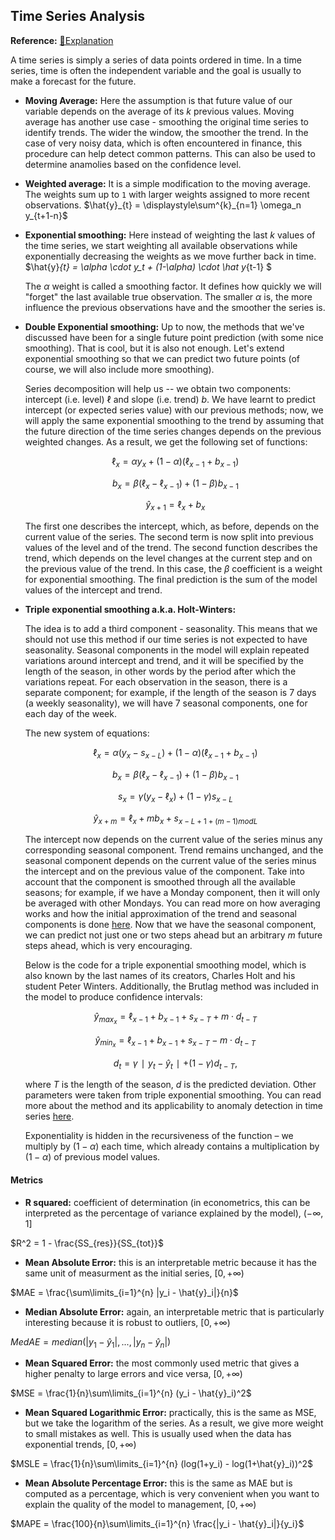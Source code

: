 ## Time Series Analysis

**Reference:** [📖Explanation](https://nbviewer.jupyter.org/github/Yorko/mlcourse_open/blob/master/jupyter_english/topic09_time_series/topic9_part1_time_series_python.ipynb)

A time series is simply a series of data points ordered in time. In a time series, time is often the independent variable and the goal is usually to make a forecast for the future.

- **Moving Average:** Here the assumption is that future value of our variable depends on the average of its $k$ previous values. Moving average has another use case - smoothing the original time series to identify trends. The wider the window, the smoother the trend. In the case of very noisy data, which is often encountered in finance, this procedure can help detect common patterns. This can also be used to determine anamolies based on the confidence level.

- **Weighted average:** It is a simple modification to the moving average. The weights sum up to `1` with larger weights assigned to more recent observations.
$\hat{y}_{t} = \displaystyle\sum^{k}_{n=1} \omega_n y_{t+1-n}$

- **Exponential smoothing:** Here instead of weighting the last $k$ values of the time series, we start weighting all available observations while exponentially decreasing the weights as we move further back in time.
$\hat{y}_{t} = \alpha \cdot y_t + (1-\alpha) \cdot \hat y_{t-1} $

	The $\alpha$ weight is called a smoothing factor. It defines how quickly we will "forget" the last available true observation. The smaller $\alpha$ is, the more influence the previous observations have and the smoother the series is.

- **Double Exponential smoothing:** Up to now, the methods that we've discussed have been for a single future point prediction (with some nice smoothing). That is cool, but it is also not enough. Let's extend exponential smoothing so that we can predict two future points (of course, we will also include more smoothing).

	Series decomposition will help us -- we obtain two components: intercept (i.e. level) $\ell$ and slope (i.e. trend) $b$. We have learnt to predict intercept (or expected series value) with our previous methods; now, we will apply the same exponential smoothing to the trend by assuming that the future direction of the time series changes depends on the previous weighted changes. As a result, we get the following set of functions:

	$$\ell_x = \alpha y_x + (1-\alpha)(\ell_{x-1} + b_{x-1})$$

	$$b_x = \beta(\ell_x - \ell_{x-1}) + (1-\beta)b_{x-1}$$

	$$\hat{y}_{x+1} = \ell_x + b_x$$

	The first one describes the intercept, which, as before, depends on the current value of the series. The second term is now split into previous values of the level and of the trend. The second function describes the trend, which depends on the level changes at the current step and on the previous value of the trend. In this case, the $\beta$ coefficient is a weight for exponential smoothing. The final prediction is the sum of the model values of the intercept and trend.

- **Triple exponential smoothing a.k.a. Holt-Winters:**

	The idea is to add a third component - seasonality. This means that we should not use this method if our time series is not expected to have seasonality. Seasonal components in the model will explain repeated variations around intercept and trend, and it will be specified by the length of the season, in other words by the period after which the variations repeat. For each observation in the season, there is a separate component; for example, if the length of the season is 7 days (a weekly seasonality), we will have 7 seasonal components, one for each day of the week.

	The new system of equations:

	$$\ell_x = \alpha(y_x - s_{x-L}) + (1-\alpha)(\ell_{x-1} + b_{x-1})$$

	$$b_x = \beta(\ell_x - \ell_{x-1}) + (1-\beta)b_{x-1}$$

	$$s_x = \gamma(y_x - \ell_x) + (1-\gamma)s_{x-L}$$

	$$\hat{y}_{x+m} = \ell_x + mb_x + s_{x-L+1+(m-1)modL}$$

	The intercept now depends on the current value of the series minus any corresponding seasonal component. Trend remains unchanged, and the seasonal component depends on the current value of the series minus the intercept and on the previous value of the component. Take into account that the component is smoothed through all the available seasons; for example, if we have a Monday component, then it will only be averaged with other Mondays. You can read more on how averaging works and how the initial approximation of the trend and seasonal components is done [here](http://www.itl.nist.gov/div898/handbook/pmc/section4/pmc435.htm). Now that we have the seasonal component, we can predict not just one or two steps ahead but an arbitrary $m$ future steps ahead, which is very encouraging.

	Below is the code for a triple exponential smoothing model, which is also known by the last names of its creators, Charles Holt and his student Peter Winters. Additionally, the Brutlag method was included in the model to produce confidence intervals:

	$$\hat y_{max_x}=\ell_{x−1}+b_{x−1}+s_{x−T}+m⋅d_{t−T}$$

	$$\hat y_{min_x}=\ell_{x−1}+b_{x−1}+s_{x−T}-m⋅d_{t−T}$$

	$$d_t=\gamma∣y_t−\hat y_t∣+(1−\gamma)d_{t−T},$$

	where $T$ is the length of the season, $d$ is the predicted deviation. Other parameters were taken from triple exponential smoothing. You can read more about the method and its applicability to anomaly detection in time series [here](http://fedcsis.org/proceedings/2012/pliks/118.pdf).

	Exponentiality is hidden in the recursiveness of the function – we multiply by $(1-\alpha)$ each time, which already contains a multiplication by $(1-\alpha)$ of previous model values.



#### Metrics

- **R squared:** coefficient of determination (in econometrics, this can be interpreted as the percentage of variance explained by the model), $(-\infty, 1]$

$R^2 = 1 - \frac{SS_{res}}{SS_{tot}}$ 

- **Mean Absolute Error:** this is an interpretable metric because it has the same unit of measurment as the initial series, $[0, +\infty)$

$MAE = \frac{\sum\limits_{i=1}^{n} |y_i - \hat{y}_i|}{n}$ 

- **Median Absolute Error:** again, an interpretable metric that is particularly interesting because it is robust to outliers, $[0, +\infty)$

$MedAE = median(|y_1 - \hat{y}_1|, ... , |y_n - \hat{y}_n|)$

- **Mean Squared Error:** the most commonly used metric that gives a higher penalty to large errors and vice versa, $[0, +\infty)$

$MSE = \frac{1}{n}\sum\limits_{i=1}^{n} (y_i - \hat{y}_i)^2$

- **Mean Squared Logarithmic Error:** practically, this is the same as MSE, but we take the logarithm of the series. As a result, we give more weight to small mistakes as well. This is usually used when the data has exponential trends, $[0, +\infty)$

$MSLE = \frac{1}{n}\sum\limits_{i=1}^{n} (log(1+y_i) - log(1+\hat{y}_i))^2$

- **Mean Absolute Percentage Error:** this is the same as MAE but is computed as a percentage, which is very convenient when you want to explain the quality of the model to management, $[0, +\infty)$

$MAPE = \frac{100}{n}\sum\limits_{i=1}^{n} \frac{|y_i - \hat{y}_i|}{y_i}$ 
